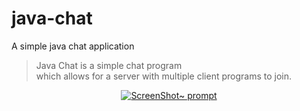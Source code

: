 # java-chat
A simple java chat application

> Java Chat is a simple chat program  
> which allows for a server with multiple
> client programs to join.

<p align="center">
  <a href="https://raw.githubusercontent.com/Drakirus/java-chat/master/screen.png">
    <img alt="ScreenShot~ prompt" src="https://raw.githubusercontent.com/Drakirus/java-chat/master/screen.png">
  </a>
</p>
